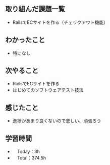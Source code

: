 ## 取り組んだ課題一覧
- RailsでECサイトを作る（チェックアウト機能）

## わかったこと 
- 特になし
 
## 次やること
- RailsでECサイトを作る
- はじめてのソフトウェアテスト技法

## 感じたこと
- 進捗があまり良くないので悲しい、頑張ろう

## 学習時間
- 　Today：3h
- 　Total：374.5h

